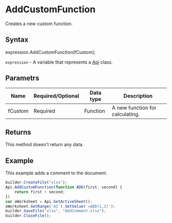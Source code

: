# AddCustomFunction

Creates a new custom function.

## Syntax

expression.AddCustomFunction(fCustom);

`expression` - A variable that represents a [Api](../Api.md) class.

## Parametrs

| **Name** | **Required/Optional** | **Data type** | **Description** |
| ------------- | ------------- | ------------- | ------------- |
| fCustom | Required | Function | A new function for calculating. |

## Returns

This method doesn't return any data.

## Example

This example adds a comment to the document.

```javascript
builder.CreateFile("xlsx");
Api.AddCustomFunction(function ADD(first, second) {
    return first + second;
})
var oWorksheet = Api.GetActiveSheet();
oWorksheet.GetRange('A1').SetValue('=ADD(1,2)');
builder.SaveFile("xlsx", "AddComment.xlsx");
builder.CloseFile();
```
